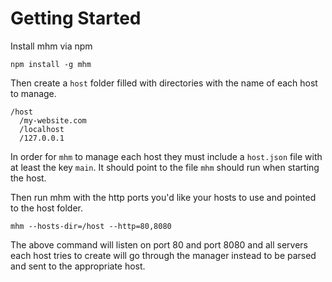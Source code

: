 # Getting Started
Install mhm via npm
```
npm install -g mhm
```

Then create a `host` folder filled with directories with the name of each host to manage.
```
/host
  /my-website.com
  /localhost
  /127.0.0.1
```

In order for `mhm` to manage each host they must include a `host.json` file with at least the key `main`. It should point to the file `mhm` should run when starting the host.

Then run mhm with the http ports you'd like your hosts to use and pointed to the host folder.

```
mhm --hosts-dir=/host --http=80,8080
```

The above command will listen on port 80 and port 8080 and all servers each host tries to create will go through the manager instead to be parsed and sent to the appropriate host.
